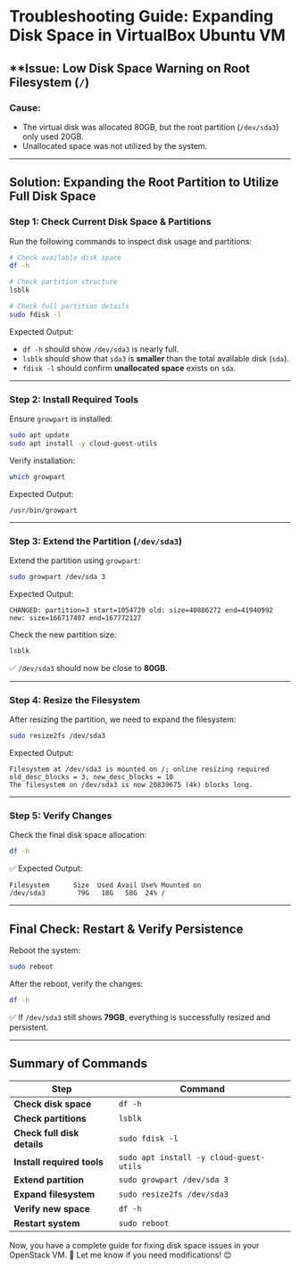 # Troubleshooting Guide: Expanding Disk Space in VirtualBox Ubuntu VM

## **Issue: Low Disk Space Warning on Root Filesystem (`/`)
### **Cause:**
- The virtual disk was allocated 80GB, but the root partition (`/dev/sda3`) only used 20GB.
- Unallocated space was not utilized by the system.

---

## **Solution: Expanding the Root Partition to Utilize Full Disk Space**

### **Step 1: Check Current Disk Space & Partitions**
Run the following commands to inspect disk usage and partitions:
```bash
# Check available disk space
df -h

# Check partition structure
lsblk

# Check full partition details
sudo fdisk -l
```

Expected Output:
- `df -h` should show `/dev/sda3` is nearly full.
- `lsblk` should show that `sda3` is **smaller** than the total available disk (`sda`).
- `fdisk -l` should confirm **unallocated space** exists on `sda`.

---

### **Step 2: Install Required Tools**
Ensure `growpart` is installed:
```bash
sudo apt update
sudo apt install -y cloud-guest-utils
```

Verify installation:
```bash
which growpart
```

Expected Output:
```
/usr/bin/growpart
```

---

### **Step 3: Extend the Partition (`/dev/sda3`)**
Extend the partition using `growpart`:
```bash
sudo growpart /dev/sda 3
```

Expected Output:
```
CHANGED: partition=3 start=1054720 old: size=40886272 end=41940992 new: size=166717407 end=167772127
```

Check the new partition size:
```bash
lsblk
```
✅ `/dev/sda3` should now be close to **80GB**.

---

### **Step 4: Resize the Filesystem**
After resizing the partition, we need to expand the filesystem:
```bash
sudo resize2fs /dev/sda3
```

Expected Output:
```
Filesystem at /dev/sda3 is mounted on /; online resizing required
old_desc_blocks = 3, new_desc_blocks = 10
The filesystem on /dev/sda3 is now 20839675 (4k) blocks long.
```

---

### **Step 5: Verify Changes**
Check the final disk space allocation:
```bash
df -h
```

✅ Expected Output:
```
Filesystem      Size  Used Avail Use% Mounted on
/dev/sda3        79G   18G   58G  24% /
```

---

## **Final Check: Restart & Verify Persistence**
Reboot the system:
```bash
sudo reboot
```
After the reboot, verify the changes:
```bash
df -h
```
✅ If `/dev/sda3` still shows **79GB**, everything is successfully resized and persistent.

---

## **Summary of Commands**
| **Step** | **Command** |
|----------|------------|
| **Check disk space** | `df -h` |
| **Check partitions** | `lsblk` |
| **Check full disk details** | `sudo fdisk -l` |
| **Install required tools** | `sudo apt install -y cloud-guest-utils` |
| **Extend partition** | `sudo growpart /dev/sda 3` |
| **Expand filesystem** | `sudo resize2fs /dev/sda3` |
| **Verify new space** | `df -h` |
| **Restart system** | `sudo reboot` |


Now, you have a complete guide for fixing disk space issues in your OpenStack VM. 🚀 Let me know if you need modifications! 😊

